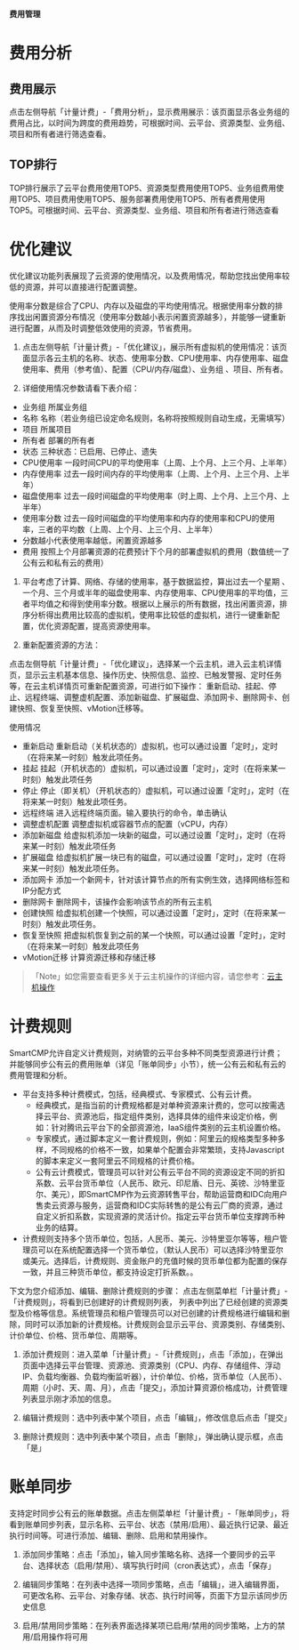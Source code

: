 **费用管理**

# 费用分析

## 费用展示 

点击左侧导航「计量计费」-「费用分析」，显示费用展示：该页面显示各业务组的费用占比，以时间为跨度的费用趋势，可根据时间、云平台、资源类型、业务组、项目和所有者进行筛选查看。

## TOP排行

TOP排行展示了云平台费用使用TOP5、资源类型费用使用TOP5、业务组费用使用TOP5、项目费用使用TOP5、服务部署费用使用TOP5、所有者费用使用TOP5。可根据时间、云平台、资源类型、业务组、项目和所有者进行筛选查看

# 优化建议

优化建议功能列表展现了云资源的使用情况，以及费用情况，帮助您找出使用率较低的资源，并可以直接进行配置调整。

使用率分数是综合了CPU、内存以及磁盘的平均使用情况。根据使用率分数的排序找出闲置资源分布情况（使用率分数越小表示闲置资源越多），并能够一键重新进行配置，从而及时调整低效使用的资源，节省费用。

1.  点击左侧导航「计量计费」-「优化建议」，展示所有虚拟机的使用情况：该页面显示各云主机的名称、状态、使用率分数、CPU使用率、内存使用率、磁盘使用率、费用（参考值）、配置（CPU/内存/磁盘）、业务组
    、项目、所有者。

2.  详细使用情况参数请看下表介绍：

 + 业务组	所属业务组
 + 名称	名称（若业务组已设定命名规则，名称将按照规则自动生成，无需填写）
 + 项目	所属项目
 + 所有者	部署的所有者
 + 状态	三种状态：已启用、已停止、遗失
 + CPU使用率	一段时间CPU的平均使用率（上周、上个月、上三个月、上半年）
 + 内存使用率	过去一段时间内存的平均使用率（上周、上个月、上三个月、上半年）
 + 磁盘使用率	过去一段时间磁盘的平均使用率（时上周、上个月、上三个月、上半年）
 + 使用率分数	过去一段时间磁盘的平均使用率和内存的使用率和CPU的使用率，三者的平均数（上周、上个月、上三个月、上半年）
 + 分数越小代表使用率越低，闲置资源越多
 + 费用	按照上个月部署资源的花费预计下个月的部署虚拟机的费用（数值统一了公有云和私有云的费用）



1.  平台考虑了计算、网络、存储的使用率，基于数据监控，算出过去一个星期
    、一个月、三个月或半年的磁盘使用率、内存使用率、CPU使用率的平均值，三者平均值之和得到使用率分数。根据以上展示的所有数据，找出闲置资源，排序分析得出费用比较高的虚拟机，使用率比较低的虚拟机，进行一键重新配置，优化资源配置，提高资源使用率。

2.  重新配置资源的方法：

 点击左侧导航「计量计费」-「优化建议」，选择某一个云主机，进入云主机详情页，显示云主机基本信息、操作历史、快照信息、监控、已触发警报、定时任务等，在云主机详情页可重新配置资源，可进行如下操作：
 重新启动、挂起、停止、远程终端、调整虚机配置、添加新磁盘、扩展磁盘、添加网卡、删除网卡、创建快照、恢复至快照、vMotion迁移等。

  使用情况       
 
 + 重新启动       重新启动（关机状态的）虚拟机，也可以通过设置「定时」，定时（在将来某一时刻）触发此项任务。
 + 挂起           挂起（开机状态的）虚拟机，可以通过设置「定时」，定时（在将来某一时刻）触发此项任务
 + 停止           停止（即关机）（开机状态的）虚拟机，可以通过设置「定时」，定时（在将来某一时刻）触发此项任务。
 +   远程终端       进入远程终端页面。输入要执行的命令，单击确认
 +   调整虚机配置   调整虚拟机或容器节点的配置（vCPU，内存）
 +   添加新磁盘     给虚拟机添加一块新的磁盘，可以通过设置「定时」，定时（在将来某一时刻）触发此项任务
 +   扩展磁盘       给虚拟机扩展一块已有的磁盘，可以通过设置「定时」，定时（在将来某一时刻）触发此项任务。
 +   添加网卡       添加一个新网卡，针对该计算节点的所有实例生效，选择网络标签和IP分配方式
 +   删除网卡       删除网卡，该操作会影响该节点的所有云主机
 +   创建快照       给虚拟机创建一个快照，可以通过设置「定时」，定时（在将来某一时刻）触发此项任务。
 +   恢复至快照     把虚拟机恢复到之前的某一个快照，可以通过设置「定时」，定时（在将来某一时刻）触发此项任务
 +   vMotion迁移    计算资源迁移和存储迁移

>「Note」如您需要查看更多关于云主机操作的详细内容，请您参考：[云主机操作](https://cloudchef.github.io/doc/AdminDoc/06云资源的全生命周期管理/14我的部署.html)

# 计费规则

SmartCMP允许自定义计费规则，对纳管的云平台多种不同类型资源进行计费；并能够同步公有云的费用账单（详见「账单同步」小节），统一公有云和私有云的费用管理和分析。

+ 平台支持多种计费模式，包括，经典模式、专家模式、公有云计费。
    + 经典模式，是指当前的计费规格都是对单种资源来计费的，您可以按需选择云平台、资源池后，指定组件类别，选择具体的组件来设定价格，例如：针对腾讯云平台下的全部资源池，IaaS组件类别的云主机设置价格。
    + 专家模式，通过脚本定义一套计费规则，例如：阿里云的规格类型多种多样，不同规格的价格不一致，如果单个配置会非常繁琐，支持Javascript的脚本来定义一套阿里云不同规格的计费价格。
    + 公有云计费模式，管理员可以针对公有云平台不同的资源设定不同的折扣系数、云平台货币单位（人民币、欧元、印尼盾、日元、英镑、沙特里亚尔、美元），即SmartCMP作为云资源转售平台，帮助运营商和IDC向用户售卖云资源与服务，运营商和IDC实际转售的是公有云厂商的资源，通过自定义折扣系数，实现资源的灵活计价。指定云平台货币单位支撑跨币种业务的结算。
+ 计费规则支持多个货币单位，包括，人民币、美元、沙特里亚尔等等，租户管理员可以在系统配置选择一个货币单位，（默认人民币）可以选择沙特里亚尔或美元。选择后，计费规则、资金账户的充值时候的货币单位都为配置的保存一致，并且三种货币单位，都支持设定打折系数。。

  

下文为您介绍添加、编辑、删除计费规则的步骤：
点击左侧菜单栏「计量计费」-「计费规则」，将看到已创建好的计费规则列表，  列表中列出了已经创建的资源类型及价格等信息。系统管理员和租户管理员可以对已创建的计费规格进行编辑和删除，同时可以添加新的计费规格。计费规则会显示云平台、资源类别、存储类别、计价单位、价格、货币单位、周期等。

1.  添加计费规则：进入菜单「计量计费」-「计费规则」，点击「添加」，在弹出页面中选择云平台管理、资源池、资源类别（CPU、内存、存储组件、浮动IP、负载均衡器、负载均衡监听器），计价单位、价格，货币单位（人民币）、周期（小时、天、周、月），点击「提交」，添加计算资源价格成功，计费管理列表显示刚才添加的信息。

2.  编辑计费规则：选中列表中某个项目，点击「编辑」，修改信息后点击「提交」

3.  删除计费规则：选中列表中某个项目，点击「删除」，弹出确认提示框，点击「是」

# 账单同步

支持定时同步公有云的账单数据。点击左侧菜单栏「计量计费」-「账单同步」，将看到账单同步列表，显示名称、云平台、状态（禁用/启用）、最近执行记录、最近执行时间等。可进行添加、编辑、删除、启用和禁用操作。

1.  添加同步策略：点击「添加」，输入同步策略名称、选择一个要同步的云平台、选择状态（启用/禁用）、填写执行时间（cron表达式），点击「保存」

2.  编辑同步策略：在列表中选择一项同步策略，点击「编辑」，进入编辑界面，可更改名称、云平台、对象存储、状态、执行时间等，页面下方显示该同步历史信息

3.  启用/禁用同步策略：在列表界面选择某项已启用/禁用的同步策略，上方的禁用/启用操作将可用
